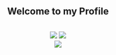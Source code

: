 <h2 align="center">Welcome to my Profile<h2>

<div align="center">
  <img src=https://github-readme-stats.vercel.app/api?username=Tamicktom&show_icons=true&hide_border=true&count_private=true&theme=github_dark&hide=stars,prs,issues,contribs&/> 
  <img src=https://github-readme-stats.vercel.app/api/top-langs/?username=Tamicktom&show_icons=true&hide_border=true&count_private=true&theme=github_dark&layout=compact&/> 
</div>
<div align="center">
<img src="https://count.getloli.com/get/@:Tamicktom?theme=gelbooru">
  </div>
